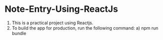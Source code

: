 # Note-Entry-Using-ReactJs
1. This is a practical project using Reactjs.
2. To build the app for production, run the following command:
a) npm run bundle
